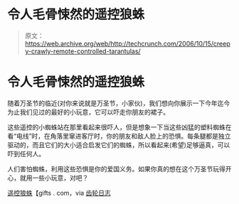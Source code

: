 # 令人毛骨悚然的遥控狼蛛

> 原文：<https://web.archive.org/web/http://techcrunch.com/2006/10/15/creepy-crawly-remote-controlled-tarantulas/>

# 令人毛骨悚然的遥控狼蛛

随着万圣节的临近(对你来说就是万圣节，小家伙)，我们想向你展示一下今年迄今为止我们见过的最好的小玩意，它可以吓走你朋友的裙子。

这些遥控的小蜘蛛站在那里看起来很吓人，但是想象一下当这些凶猛的塑料蜘蛛在看“电线”时，在角落里窜进客厅时，你的朋友和敌人脸上的恐惧。每条腿都是独立驱动的，而且它们的大小适合启发它们的蜘蛛，所以看起来(希望)足够逼真，可以吓到任何人。

人们害怕蜘蛛，利用这些恐惧是你的爱国义务。如果你真的想在这个万圣节玩得开心，就用一些小玩意，对吧？

[遥控狼蛛](https://web.archive.org/web/20191105070118/http://www.gifts.com/search/product/Remote-controlled-Tarantulas?ideaID=4743&prodID=85032)【gifts . com，via [齿轮日志](https://web.archive.org/web/20191105070118/http://gearlog.com/blogs/gearlog/archive/2006/10/13/23072.aspx)